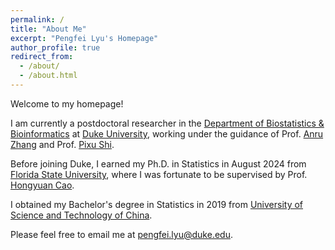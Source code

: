 ```yaml
---
permalink: /
title: "About Me"
excerpt: "Pengfei Lyu's Homepage"
author_profile: true
redirect_from: 
  - /about/
  - /about.html
---
```


Welcome to my homepage! 

I am currently a postdoctoral researcher in the [Department of Biostatistics & Bioinformatics](https://biostat.duke.edu/) at [Duke University](https://duke.edu/), working under the guidance of Prof. [Anru Zhang](https://anruzhang.github.io/) and Prof. [Pixu Shi](https://pixushi.github.io/). 

Before joining Duke, I earned my Ph.D. in Statistics in August 2024 from [Florida State University](https://www.fsu.edu/), where I was fortunate to be supervised by Prof. [Hongyuan Cao](https://ani.stat.fsu.edu/~hycao/). 

I obtained my Bachelor's degree in Statistics in 2019 from [University of Science and Technology of China](https://en.ustc.edu.cn/).

Please feel free to email me at [pengfei.lyu@duke.edu](pengfei.lyu@duke.edu).

<!-- 
# Research Interests
My research interests encompass high-dimensional data analysis and machine learning.
- High-dimensional data analysis: multiple testing, replicable inference, dimension reduction, with applications in genotype data.
- Machine Learning: diffusion models, transformer and synthetic data.

# Awards and Honors
- Best Student Poster Award, Georgia Chapter, American Statistical Association, 2024
- Travel Award, Summer Research Conference, Southern Regional Council on Statistics, 2023
- 2nd Tier Outstanding Research Presentation Award, Graduate Student Research Conference, Graduate Student Network, National Institute of Statistical Science, 2023
- Yongyuan and Anna Li Presentation Award for the best graduate student presentations, Department of Statistics, Florida State University, 2023
- 1st Place of Student Competition Award, Florida Chapter, American Statistical Association, 2023
- Best First-Year Student in Theoretical Statistics, Department of Statistics, Florida State University, 2020

# Publications and Preprints
- Bell, T.N., Kusi-Appiah, A.E., Tocci, V., Lyu. P, Zhu, L., Zhu, F., Van Winkle, D., Cao, H., Singh, M.S. and Lenhert, S.. (2024). [Scalable lipid droplet microarray fabrication, validation, and screening.](https://journals.plos.org/plosone/article?id=10.1371/journal.pone.0304736)
- Lyu, P., Li, Y., Wen, X., and Cao, H. (2023). [JUMP: replicability analysis of high-throughput experiments with applications to spatial transcriptomic studies.](https://academic.oup.com/bioinformatics/article/39/6/btad366/7190368)
- Lyu, P., Zhang, X., and Cao, H. (2024+). Replicability analysis of high dimensional data accounting for dependence. \[[arXiv](https://arxiv.org/abs/2404.05808)\]
- Wang, P., Lyu. P, Peddada, S., and Cao, H. (2024+). A powerful methodology for analyzing correlated high dimensional data using factor models.
- Lyu. P, Bell, T., Lenhert S., and Cao, H. (2024+). Sample size calculation in cell culture - how many cells should I count?

# Presentations
- High dimensional replicable inference of multiple studies account for dependence.
  - 2024 ICSA Applied Statistics Symposium, Nashville, TN, June 2024. (poster)
  - The 9th Workshop on Biostatistics and Bioinformatics, Atlanta, GA, May 2024
  - Theory and Foundations of Statistics in the Era of Big Data, Tallahassee, FL, April 2024
  - Florida Chapter, American Statistical Association, Tallahassee, FL, March 2024
- JUMP: replicability analysis of high-throughput experiments with applications to spatial transcriptomic studies.
  - Summer Research Conference, Southern Regional Council on Statistics, Waco, TX, June 2023
  - Graduate Student Network, National Institute of Statistical Science, Zoom Meeting, May 2023
  - Student Research Competition, Department of Statistics, Florida State University, Tallahassee, FL, April 2023
  - Florida Chapter, American Statistical Association, Gainesville, FL, March 2023

# Teaching
- Spring & Summer 2022: STA 2122 Introduction to Applied Statistics

# Service
- Reviewer: British Medical Journal, Thorax
-->
